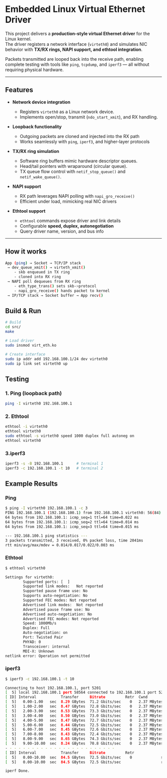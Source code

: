 # Embedded Linux Virtual Ethernet Driver

This project delivers a **production-style virtual Ethernet driver** for the Linux kernel.  
The driver registers a network interface (`virteth0`) and simulates NIC behavior with **TX/RX rings, NAPI support, and ethtool integration**.  

Packets transmitted are looped back into the receive path, enabling complete testing with tools like `ping`, `tcpdump`, and `iperf3` — all without requiring physical hardware.  

---

## Features

- **Network device integration**
  - Registers `virteth0` as a Linux network device.
  - Implements open/stop, transmit (`ndo_start_xmit`), and RX handling.

- **Loopback functionality**
  - Outgoing packets are cloned and injected into the RX path
  - Works seamlessly with `ping`, `iperf3`, and higher-layer protocols

- **TX/RX ring simulation**
  - Software ring buffers mimic hardware descriptor queues.
  - Head/tail pointers with wraparound (circular queue).
  - TX queue flow control with `netif_stop_queue()` and `netif_wake_queue()`.

- **NAPI support**
  - RX path leverages NAPI polling with `napi_gro_receive()`
  - Efficient under load, mimicking real NIC drivers

- **Ethtool support**
  - `ethtool` commands expose driver and link details
  - Configurable **speed, duplex, autonegotiation**
  - Query driver name, version, and bus info  

---

## How it works 

```bash
App (ping) → Socket → TCP/IP stack
 → dev_queue_xmit() → virteth_xmit()
    - skb enqueued in TX ring
    - cloned into RX ring
 → NAPI poll dequeues from RX ring
    - eth_type_trans() sets skb->protocol
    - napi_gro_receive() hands packet to kernel
 → IP/TCP stack → Socket buffer → App recv()
```

## Build & Run

```bash
# Build
cd src/
make 

# Load driver
sudo insmod virt_eth.ko

# Create interface
sudo ip addr add 192.168.100.1/24 dev virteth0
sudo ip link set virteth0 up
```

## Testing

### 1. Ping (loopback path)
```bash
ping -I virteth0 192.168.100.1
```
### 2. Ethtool
```bash
ethtool -i virteth0
ethtool virteth0
sudo ethtool -s virteth0 speed 1000 duplex full autoneg on
ethtool virteth0
```

### 3.iperf3
```bash
iperf3 -s -B 192.168.100.1      # terminal 1
iperf3 -c 192.168.100.1 -t 10   # terminal 2
```

## Example Results 

### Ping

```bash
$ ping -I virteth0 192.168.100.1 -c 3
PING 192.168.100.1 (192.168.100.1) from 192.168.100.1 virteth0: 56(84) bytes of data.
64 bytes from 192.168.100.1: icmp_seq=1 ttl=64 time=0.022 ms
64 bytes from 192.168.100.1: icmp_seq=2 ttl=64 time=0.014 ms
64 bytes from 192.168.100.1: icmp_seq=3 ttl=64 time=0.015 ms

--- 192.168.100.1 ping statistics ---
3 packets transmitted, 3 received, 0% packet loss, time 2041ms
rtt min/avg/max/mdev = 0.014/0.017/0.022/0.003 ms

```
### Ethtool

```bash
$ ethtool virteth0

Settings for virteth0:
        Supported ports: [  ]
        Supported link modes:   Not reported
        Supported pause frame use: No
        Supports auto-negotiation: No
        Supported FEC modes: Not reported
        Advertised link modes:  Not reported
        Advertised pause frame use: No
        Advertised auto-negotiation: No
        Advertised FEC modes: Not reported
        Speed: 1000Mb/s
        Duplex: Full
        Auto-negotiation: on
        Port: Twisted Pair
        PHYAD: 0
        Transceiver: internal
        MDI-X: Unknown
netlink error: Operation not permitted

```

### iperf3

```bash
$ iperf3 -c 192.168.100.1 -t 10

Connecting to host 192.168.100.1, port 5201
[  5] local 192.168.100.1 port 58564 connected to 192.168.100.1 port 5201
[ ID] Interval           Transfer     Bitrate         Retr  Cwnd
[  5]   0.00-1.00   sec  8.29 GBytes  71.2 Gbits/sec    0   2.37 MBytes
[  5]   1.00-2.00   sec  8.47 GBytes  72.8 Gbits/sec    0   2.37 MBytes
[  5]   2.00-3.00   sec  8.53 GBytes  73.3 Gbits/sec    0   2.37 MBytes
[  5]   3.00-4.00   sec  8.50 GBytes  73.0 Gbits/sec    0   2.37 MBytes
[  5]   4.00-5.00   sec  8.47 GBytes  72.7 Gbits/sec    0   2.37 MBytes
[  5]   5.00-6.00   sec  8.44 GBytes  72.5 Gbits/sec    0   2.37 MBytes
[  5]   6.00-7.00   sec  8.45 GBytes  72.6 Gbits/sec    0   2.37 MBytes
[  5]   7.00-8.00   sec  8.43 GBytes  72.4 Gbits/sec    0   2.37 MBytes
[  5]   8.00-9.00   sec  8.65 GBytes  74.3 Gbits/sec    0   2.37 MBytes
[  5]   9.00-10.00  sec  8.24 GBytes  70.8 Gbits/sec    0   2.37 MBytes
- - - - - - - - - - - - - - - - - - - - - - - - -
[ ID] Interval           Transfer     Bitrate         Retr
[  5]   0.00-10.00  sec  84.5 GBytes  72.5 Gbits/sec    0             sender
[  5]   0.00-10.00  sec  84.5 GBytes  72.5 Gbits/sec                  receiver

iperf Done.
```




